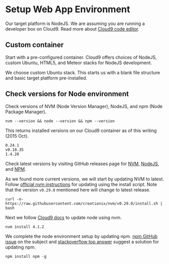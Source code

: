 # Setup Web App Environment

Our target platform is NodeJS. We are assuming you are running a developer box on Cloud9. Read more about [Cloud9 code editor](https://manavsehgal.gitbooks.io/rapid-app-workflow/content/cloud9_code_editor.html).

## Custom container

Start with a pre-configured container. Cloud9 offers choices of NodeJS, custom Ubuntu, HTML5, and Meteor stacks for NodeJS development.

We choose custom Ubuntu stack. This starts us with a blank file structure and basic target platform pre-installed.

## Check versions for Node environment

Check versions of NVM (Node Version Manager), NodeJS, and npm (Node Package Manager).

```nvm --version && node --version && npm --version```

This returns installed versions on our Cloud9 container as of this writing (2015 Oct).

```
0.24.1
v0.10.35
1.4.28
```

Check latest versions by visiting GitHub releases page for [NVM](https://github.com/creationix/nvm/releases), [NodeJS](https://github.com/nodejs/node/releases), and [NPM](https://github.com/npm/npm/releases).

As we found more current versions, we will start by updating NVM to latest. Follow [official nvm instructions](https://github.com/creationix/nvm#install-script) for updating using the install script. Note that the version ```v0.29.0``` mentioned here will change to latest release.

```
curl -o- https://raw.githubusercontent.com/creationix/nvm/v0.29.0/install.sh | bash
```

Next we follow [Cloud9 docs](https://docs.c9.io/docs/updating-nodejs) to update node using nvm.

```nvm install 4.1.2```

We complete the node environment setup by updating npm. [npm GitHub issue](https://github.com/npm/npm/issues/1840) on the subject and [stackoverflow top answer](http://stackoverflow.com/questions/23393707/how-to-update-npm) suggest a solution for updating npm.

```npm install npm -g```





